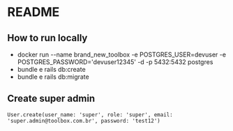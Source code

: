 # README

## How to run locally
- docker run --name brand_new_toolbox -e POSTGRES_USER=devuser -e POSTGRES_PASSWORD='devuser12345' -d -p 5432:5432 postgres
- bundle e rails db:create
- bundle e rails db:migrate

## Create super admin
`User.create(user_name: 'super', role: 'super', email: 'super.admin@toolbox.com.br', password: 'test12')`
